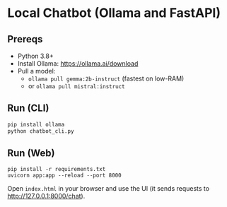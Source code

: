 # Local Chatbot (Ollama and FastAPI)

## Prereqs
- Python 3.8+
- Install Ollama: https://ollama.ai/download
- Pull a model:
  - `ollama pull gemma:2b-instruct` (fastest on low-RAM)
  - or `ollama pull mistral:instruct`


## Run (CLI)
```bash
pip install ollama
python chatbot_cli.py
```

## Run (Web)
```
pip install -r requirements.txt
uvicorn app:app --reload --port 8000
```

Open `index.html` in your browser and use the UI (it sends requests to http://127.0.0.1:8000/chat).
